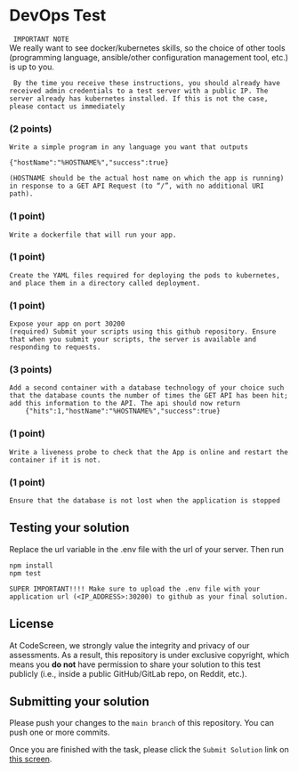 # DevOps Test #

` IMPORTANT NOTE`   
    We really want to see docker/kubernetes skills, so the choice of other tools (programming language, ansible/other configuration management tool, etc.) is up to you.

``` By the time you receive these instructions, you should already have received admin credentials to a test server with a public IP. The server already has kubernetes installed. If this is not the case, please contact us immediately```

### (2 points) ###
    Write a simple program in any language you want that outputs

    {"hostName":"%HOSTNAME%","success":true}

    (HOSTNAME should be the actual host name on which the app is running) in response to a GET API Request (to “/”, with no additional URI path).

### (1 point) ###
    Write a dockerfile that will run your app.

### (1 point) ###
    Create the YAML files required for deploying the pods to kubernetes, and place them in a directory called deployment.

### (1 point) ###
    Expose your app on port 30200
    (required) Submit your scripts using this github repository. Ensure that when you submit your scripts, the server is available and responding to requests.


### (3 points) ###
    Add a second container with a database technology of your choice such that the database counts the number of times the GET API has been hit; add this information to the API. The api should now return 
        {"hits":1,"hostName":"%HOSTNAME%","success":true}

### (1 point) ###
    Write a liveness probe to check that the App is online and restart the container if it is not.

### (1 point) ###
    Ensure that the database is not lost when the application is stopped


## Testing your solution

Replace the url variable in the .env file with the url of your server. Then run

``` 
npm install
npm test
```


`SUPER IMPORTANT!!!! Make sure to upload the .env file with your application url (<IP_ADDRESS>:30200) to github as your final solution.`

## License

At CodeScreen, we strongly value the integrity and privacy of our assessments. As a result, this repository is under exclusive copyright, which means you **do not** have permission to share your solution to this test publicly (i.e., inside a public GitHub/GitLab repo, on Reddit, etc.). <br>

## Submitting your solution

Please push your changes to the `main branch` of this repository. You can push one or more commits. <br>

Once you are finished with the task, please click the `Submit Solution` link on <a href="https://app.codescreen.com/candidate/702a82a8-eb77-4827-9f11-b2e44b8b3f13" target="_blank">this screen</a>.